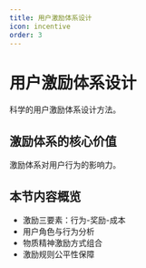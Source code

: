 ```yaml
---
title: 用户激励体系设计
icon: incentive
order: 3
---
```


# 用户激励体系设计

科学的用户激励体系设计方法。

## 激励体系的核心价值

激励体系对用户行为的影响力。

## 本节内容概览

- 激励三要素：行为-奖励-成本
- 用户角色与行为分析
- 物质精神激励方式组合
- 激励规则公平性保障

